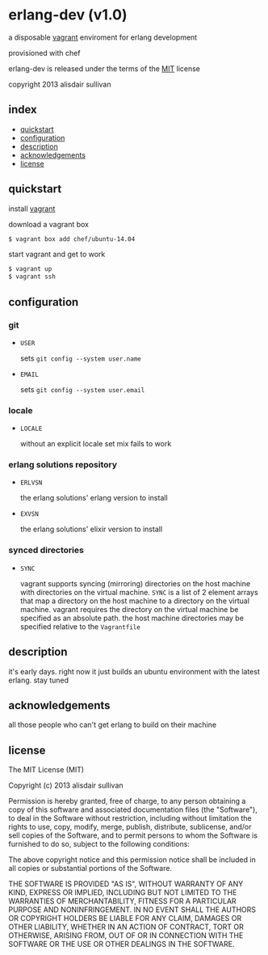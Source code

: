 # erlang-dev (v1.0) #

a disposable [vagrant][vagrant] enviroment for erlang development

provisioned with chef

erlang-dev is released under the terms of the [MIT][MIT] license

copyright 2013 alisdair sullivan


## index ##

* [quickstart](#quickstart)
* [configuration](#configuration)
* [description](#description)
* [acknowledgements](#acknowledgements)
* [license](#license)


## quickstart ##

install [vagrant][vagrant]

download a vagrant box
```bash
$ vagrant box add chef/ubuntu-14.04
```

start vagrant and get to work
```bash
$ vagrant up
$ vagrant ssh
```


## configuration ##

### git ###

* `USER`

    sets `git config --system user.name`

* `EMAIL`

    sets `git config --system user.email`

### locale ###

* `LOCALE`

    without an explicit locale set mix fails to work

### erlang solutions repository ###

* `ERLVSN`

    the erlang solutions' erlang version to install

* `EXVSN`

    the erlang solutions' elixir version to install

### synced directories ###

* `SYNC`

    vagrant supports syncing (mirroring) directories on the host machine with directories on the virtual machine. `SYNC` is a list of 2 element arrays that map a directory on the host machine to a directory on the virtual machine. vagrant requires the directory on the virtual machine be specified as an absolute path. the host machine directories may be specified relative to the `Vagrantfile`


## description ##

it's early days. right now it just builds an ubuntu environment with the latest erlang. stay tuned


## acknowledgements ##

all those people who can't get erlang to build on their machine


## license ##

The MIT License (MIT)

Copyright (c) 2013 alisdair sullivan

Permission is hereby granted, free of charge, to any person obtaining a copy of
this software and associated documentation files (the "Software"), to deal in
the Software without restriction, including without limitation the rights to
use, copy, modify, merge, publish, distribute, sublicense, and/or sell copies of
the Software, and to permit persons to whom the Software is furnished to do so,
subject to the following conditions:

The above copyright notice and this permission notice shall be included in all
copies or substantial portions of the Software.

THE SOFTWARE IS PROVIDED "AS IS", WITHOUT WARRANTY OF ANY KIND, EXPRESS OR
IMPLIED, INCLUDING BUT NOT LIMITED TO THE WARRANTIES OF MERCHANTABILITY, FITNESS
FOR A PARTICULAR PURPOSE AND NONINFRINGEMENT. IN NO EVENT SHALL THE AUTHORS OR
COPYRIGHT HOLDERS BE LIABLE FOR ANY CLAIM, DAMAGES OR OTHER LIABILITY, WHETHER
IN AN ACTION OF CONTRACT, TORT OR OTHERWISE, ARISING FROM, OUT OF OR IN
CONNECTION WITH THE SOFTWARE OR THE USE OR OTHER DEALINGS IN THE SOFTWARE.



[vagrant]: http://www.vagrantup.com/
[MIT]: http://www.opensource.org/licenses/mit-license.html